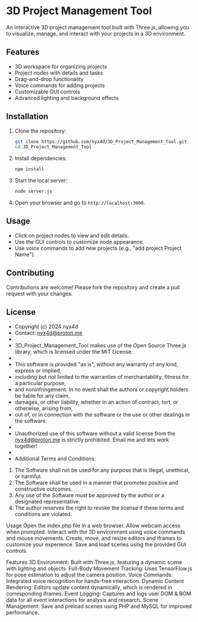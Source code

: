 # 3D Project Management Tool

An interactive 3D project management tool built with Three.js, allowing you to visualize, manage, and interact with your projects in a 3D environment.

## Features
- 3D workspace for organizing projects
- Project nodes with details and tasks
- Drag-and-drop functionality
- Voice commands for adding projects
- Customizable GUI controls
- Advanced lighting and background effects

## Installation
1. Clone the repository:
    ```sh
    git clone https://github.com/nyx4d/3D_Project_Management_Tool.git
    cd 3D_Project_Management_Tool
    ```

2. Install dependencies:
    ```sh
    npm install
    ```

3. Start the local server:
    ```sh
    node server.js
    ```

4. Open your browser and go to `http://localhost:3000`.

## Usage
- Click on project nodes to view and edit details.
- Use the GUI controls to customize node appearance.
- Use voice commands to add new projects (e.g., "add project Project Name").

## Contributing
Contributions are welcome! Please fork the repository and create a pull request with your changes.

## License
* Copyright (c) 2024 nyx4d
 * Contact: nyx4d@proton.me
 * 
 * 3D_Project_Management_Tool makes use of the Open Source Three.js library, which is licensed under the MIT License.
 *
 * This software is provided "as is", without any warranty of any kind, express or implied,
 * including but not limited to the warranties of merchantability, fitness for a particular purpose,
 * and noninfringement. In no event shall the authors or copyright holders be liable for any claim,
 * damages, or other liability, whether in an action of contract, tort, or otherwise, arising from,
 * out of, or in connection with the software or the use or other dealings in the software.
 *
 * Unauthorized use of this software without a valid license from the nyx4d@proton.me is strictly prohibited. Email me and lets work together!
 * 
 * Additional Terms and Conditions:

1. The Software shall not be used for any purpose that is illegal, unethical, or harmful.
2. The Software shall be used in a manner that promotes positive and constructive outcomes.
3. Any use of the Software must be approved by the author or a designated representative.
4. The author reserves the right to revoke the license if these terms and conditions are violated.
<script>
        -----       ````````````````````        `````````````     ````````````````````

                       ----------                  ---------------           ---------

             ``````                      ```                           ```````````````

                `````````      _~       ---------          -----------------------
                            _~ )_)_~
                            )_))_))_)
                           __!__!__!____
                           \__________t/ 
       ~~~~nyx4d@proton.me~~~~~~~~~~~~~~~~~~~~~~~~~~~~~~~~3D_Project_Management_Tool                      


                       `````````
    `````          ```````````````````````         ```````````````           ``````
</script>
Usage
Open the index.php file in a web browser.
Allow webcam access when prompted.
Interact with the 3D environment using voice commands and mouse movements.
Create, move, and resize editors and iframes to customize your experience.
Save and load scenes using the provided GUI controls.

Features
3D Environment: Built with Three.js, featuring a dynamic scene with lighting and objects.
Full-Body Movement Tracking: Uses TensorFlow.js for pose estimation to adjust the camera position.
Voice Commands: Integrated voice recognition for hands-free interaction.
Dynamic Content Rendering: Editors update content dynamically, which is rendered in corresponding iframes.
Event Logging: Captures and logs user DOM & BOM data for all event interactions for analysis and research.
Scene Management: Save and preload scenes using PHP and MySQL for improved performance.

